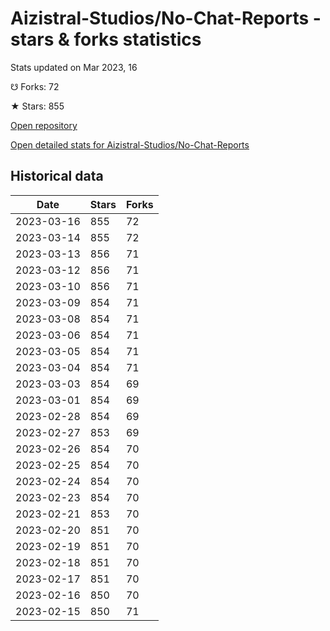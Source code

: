 # Aizistral-Studios/No-Chat-Reports - stars & forks statistics

Stats updated on Mar 2023, 16

☋ Forks: 72

★ Stars: 855

[Open repository](https://github.com/Aizistral-Studios/No-Chat-Reports)

[Open detailed stats for Aizistral-Studios/No-Chat-Reports](https://reviewgithub.com/rep/Aizistral-Studios/No-Chat-Reports)

## Historical data
| Date | Stars | Forks |
|------|-------|-------|
| 2023-03-16 | 855 | 72 | 
| 2023-03-14 | 855 | 72 | 
| 2023-03-13 | 856 | 71 | 
| 2023-03-12 | 856 | 71 | 
| 2023-03-10 | 856 | 71 | 
| 2023-03-09 | 854 | 71 | 
| 2023-03-08 | 854 | 71 | 
| 2023-03-06 | 854 | 71 | 
| 2023-03-05 | 854 | 71 | 
| 2023-03-04 | 854 | 71 | 
| 2023-03-03 | 854 | 69 | 
| 2023-03-01 | 854 | 69 | 
| 2023-02-28 | 854 | 69 | 
| 2023-02-27 | 853 | 69 | 
| 2023-02-26 | 854 | 70 | 
| 2023-02-25 | 854 | 70 | 
| 2023-02-24 | 854 | 70 | 
| 2023-02-23 | 854 | 70 | 
| 2023-02-21 | 853 | 70 | 
| 2023-02-20 | 851 | 70 | 
| 2023-02-19 | 851 | 70 | 
| 2023-02-18 | 851 | 70 | 
| 2023-02-17 | 851 | 70 | 
| 2023-02-16 | 850 | 70 | 
| 2023-02-15 | 850 | 71 | 

